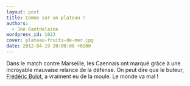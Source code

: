 ```yaml
---
layout: post
title: Comme sur un plateau !
authors:
  - Joe Gantdelaine
wordpress_id: 1023
cover: plateau-fruits-de-mer.jpg
date: 2012-04-19 20:00:00 +0200
---
```


Dans le match contre Marseille, les Caennais ont marqué grâce à une incroyable
mauvaise relance de la défense. On peut dire que le buteur,
[Frédéric Bulot](http://www.lequipe.fr/Football/FootballFicheJoueur32199.html),
a vraiment eu de la moule. Le monde va mal !

